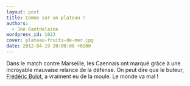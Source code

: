 ```yaml
---
layout: post
title: Comme sur un plateau !
authors:
  - Joe Gantdelaine
wordpress_id: 1023
cover: plateau-fruits-de-mer.jpg
date: 2012-04-19 20:00:00 +0200
---
```


Dans le match contre Marseille, les Caennais ont marqué grâce à une incroyable
mauvaise relance de la défense. On peut dire que le buteur,
[Frédéric Bulot](http://www.lequipe.fr/Football/FootballFicheJoueur32199.html),
a vraiment eu de la moule. Le monde va mal !

